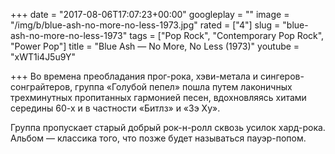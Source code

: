 +++
date = "2017-08-06T17:07:23+00:00"
googleplay = ""
image = "/img/b/blue-ash-no-more-no-less-1973.jpg"
rated = ["4"]
slug = "blue-ash-no-more-no-less-1973"
tags = ["Pop Rock", "Contemporary Pop Rock", "Power Pop"]
title = "Blue Ash — No More, No Less (1973)"
youtube = "xWT1i4J5u9Y"

+++
Во&nbsp;времена преобладания прог-рока, хэви-метала и&nbsp;сингеров-сонграйтеров, группа &laquo;Голубой пепел&raquo; пошла путем лаконичных трехминутных пропитанных гармонией песен, вдохновляясь хитами середины 60-х и&nbsp;в&nbsp;частности &laquo;Битлз&raquo; и&nbsp;&laquo;Зэ&nbsp;Ху&raquo;. 

Группа пропускает старый добрый рок-н-ролл сквозь усилок хард-рока. Альбом&nbsp;&mdash; классика того, что позже будет называться пауэр-попом.